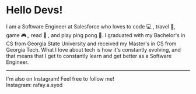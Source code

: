 # Hello Devs!
I am a Software Engineer at Salesforce who loves to code 💻 , travel 🛫, game 🎮,, read 📖 , and play ping pong 🏓. I graduated with my Bachelor's in CS from Georgia State
University and received my Master's in CS from Georgia Tech. What I love about tech is how it's constantly evolving, and that means that I get to constantly learn and get better as a Software Engineer.

---
I'm also on Instagram! Feel free to follow me!
<br>
Instagram: rafay.a.syed
